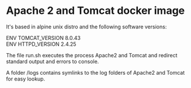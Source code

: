 # Apache 2 and Tomcat docker image

It's based in alpine unix distro and the following software versions:<br>

ENV TOMCAT_VERSION 8.0.43<br>
ENV HTTPD_VERSION 2.4.25

The file run.sh executes the process Apache2 and Tomcat and redirect standard output and errors to console.

A folder /logs contains symlinks to the log folders of Apache2 and Tomcat for easy lookup.
